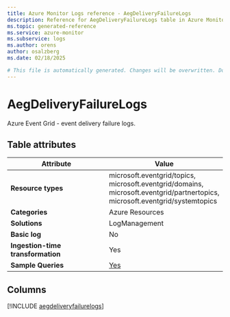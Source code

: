 ```yaml
---
title: Azure Monitor Logs reference - AegDeliveryFailureLogs
description: Reference for AegDeliveryFailureLogs table in Azure Monitor Logs.
ms.topic: generated-reference
ms.service: azure-monitor
ms.subservice: logs
ms.author: orens
author: osalzberg
ms.date: 02/18/2025

# This file is automatically generated. Changes will be overwritten. Do not change this file directly.
---
```


# AegDeliveryFailureLogs

Azure Event Grid - event delivery failure logs.


## Table attributes

|Attribute|Value|
|---|---|
|**Resource types**|microsoft.eventgrid/topics,<br>microsoft.eventgrid/domains,<br>microsoft.eventgrid/partnertopics,<br>microsoft.eventgrid/systemtopics|
|**Categories**|Azure Resources|
|**Solutions**| LogManagement|
|**Basic log**|No|
|**Ingestion-time transformation**|Yes|
|**Sample Queries**|[Yes](/azure/azure-monitor/reference/queries/aegdeliveryfailurelogs)|



## Columns
  
[!INCLUDE [aegdeliveryfailurelogs](~/reusable-content/ce-skilling/azure/includes/azure-monitor/reference/tables/aegdeliveryfailurelogs-include.md)]
